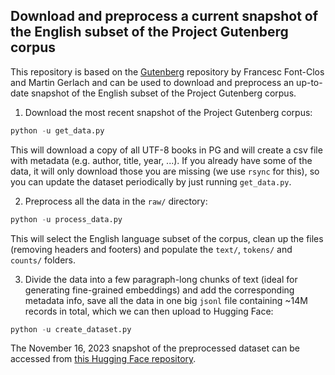 ## Download and preprocess a current snapshot of the English subset of the Project Gutenberg corpus
This repository is based on the [Gutenberg](https://github.com/pgcorpus/gutenberg) repository by Francesc Font-Clos and Martin Gerlach and can be used to download and preprocess an up-to-date snapshot of the English subset of the Project Gutenberg corpus.

1. Download the most recent snapshot of the Project Gutenberg corpus: 
```python
python -u get_data.py
```
This will download a copy of all UTF-8 books in PG and will create a csv file with metadata (e.g. author, title, year, ...). If you already have some of the data, it will only download those you are missing (we use `rsync` for this), so you can update the dataset periodically by just running `get_data.py`.

2. Preprocess all the data in the `raw/` directory:
```python
python -u process_data.py
```
This will select the English language subset of the corpus, clean up the files (removing headers and footers) and populate the `text/`, `tokens/` and `counts/` folders.

3. Divide the data into a few paragraph-long chunks of text (ideal for generating fine-grained embeddings) and add the corresponding metadata info, save all the data in one big `jsonl` file containing ~14M records in total, which we can then upload to Hugging Face:
```python
python -u create_dataset.py
```

The November 16, 2023 snapshot of the preprocessed dataset can be accessed from [this Hugging Face repository](https://huggingface.co/datasets/eminorhan/gutenberg_en).
